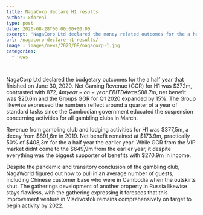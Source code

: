 ```yaml
---
title: NagaCorp declare H1 results
author: xforeal 
type: post
date: 2020-08-28T00:00:00+00:00
excerpt: 'NagaCorp Ltd declared the money related outcomes for the a half year that finished on June 30, 2020 '
url: /nagacorp-declare-h1-results/
image : images/news/2020/08/nagacorp-1.jpg
categories:
  - news

---
```

NagaCorp Ltd declared the budgetary outcomes for the a half year that finished on June 30, 2020. Net Gaming Revenue (GGR) for H1 was $372m, contrasted with $872,4m year-on-year. EBITDA was S$88.7m, net benefit was $20.6m and the Groups GGR for Q1 2020 expanded by 15&percnt;. The Group likewise expressed the numbers reflect around a quarter of a year of standard tasks since the Cambodian government educated the suspension concerning activities for all gambling clubs in March. 

Revenue from gambling club and lodging activities for H1 was $377,5m, a decay from $891,6m in 2019. Net benefit remained at $173.9m, practically 50% of $408,3m for the a half year the earlier year. While GGR from the VIP market didnt come to the $649,9m from the earlier year, it despite everything was the biggest supporter of benefits with $270.9m in income. 

Despite the pandemic and transitory conclusion of the gambling club, NagaWorld figured out how to pull in an average number of guests, including Chinese customer base who were in Cambodia when the outskirts shut. The gatherings development of another property in Russia likewise stays flawless, with the gathering expressing it foresees that this improvement venture in Vladivostok remains comprehensively on target to begin activity by 2022.